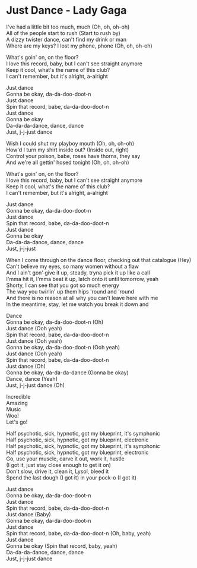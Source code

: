 # Just Dance - Lady Gaga

I've had a little bit too much, much (Oh, oh, oh-oh)\
All of the people start to rush (Start to rush by)\
A dizzy twister dance, can't find my drink or man\
Where are my keys? I lost my phone, phone (Oh, oh, oh-oh)

What's goin' on, on the floor?\
I love this record, baby, but I can't see straight anymore\
Keep it cool, what's the name of this club?\
I can't remember, but it's alright, a-alright

Just dance\
Gonna be okay, da-da-doo-doot-n\
Just dance\
Spin that record, babe, da-da-doo-doot-n\
Just dance\
Gonna be okay\
Da-da-da-dance, dance, dance\
Just, j-j-just dance

Wish I could shut my playboy mouth (Oh, oh, oh-oh)\
How'd I turn my shirt inside out? (Inside out, right)\
Control your poison, babe, roses have thorns, they say\
And we're all gettin' hosed tonight (Oh, oh, oh-oh)

What's goin' on, on the floor?\
I love this record, baby, but I can't see straight anymore\
Keep it cool, what's the name of this club?\
I can't remember, but it's alright, a-alright

Just dance\
Gonna be okay, da-da-doo-doot-n\
Just dance\
Spin that record, babe, da-da-doo-doot-n\
Just dance\
Gonna be okay\
Da-da-da-dance, dance, dance\
Just, j-j-just

When I come through on the dance floor, checking out that catalogue (Hey)\
Can't believe my eyes, so many women without a flaw\
And I ain't gon' give it up, steady, tryna pick it up like a call\
I'mma hit it, I'mma beat it up, latch onto it until tomorrow, yeah\
Shorty, I can see that you got so much energy\
The way you twirlin' up them hips 'round and 'round\
And there is no reason at all why you can't leave here with me\
In the meantime, stay, let me watch you break it down and

Dance\
Gonna be okay, da-da-doo-doot-n (Oh)\
Just dance (Ooh yeah)\
Spin that record, babe, da-da-doo-doot-n\
Just dance (Ooh yeah)\
Gonna be okay, da-da-doo-doot-n (Ooh yeah)\
Just dance (Ooh yeah)\
Spin that record, babe, da-da-doo-doot-n\
Just dance (Oh)\
Gonna be okay, da-da-da-dance (Gonna be okay)\
Dance, dance (Yeah)\
Just, j-j-just dance (Oh)

Incredible\
Amazing\
Music\
Woo!\
Let's go!

Half psychotic, sick, hypnotic, got my blueprint, it's symphonic\
Half psychotic, sick, hypnotic, got my blueprint, electronic\
Half psychotic, sick, hypnotic, got my blueprint, it's symphonic\
Half psychotic, sick, hypnotic, got my blueprint, electronic\
Go, use your muscle, carve it out, work it, hustle\
(I got it, just stay close enough to get it on)\
Don't slow, drive it, clean it, Lysol, bleed it\
Spend the last dough (I got it) in your pock-o (I got it)

Just dance\
Gonna be okay, da-da-doo-doot-n\
Just dance\
Spin that record, babe, da-da-doo-doot-n\
Just dance (Baby)\
Gonna be okay, da-da-doo-doot-n\
Just dance\
Spin that record, babe, da-da-doo-doot-n (Oh, baby, yeah)\
Just dance\
Gonna be okay (Spin that record, baby, yeah)\
Da-da-da-dance, dance, dance\
Just, j-j-just dance